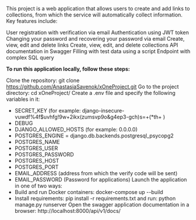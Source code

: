 This project is a web application that allows users to create and add links to collections, from which the service will automatically collect information. Key features include:

User registration with verification via email
Authentication using JWT token
Changing your password and recovering your password via email
Create, view, edit and delete links
Create, view, edit, and delete collections
API documentation in Swagger
Filling with test data using a script
Endpoint with complex SQL query

**To run this application locally, follow these steps:**

Clone the repository: git clone https://github.com/AnastasiaSavenok/xOneProject.git
Go to the project directory: cd xOneProject/
Create a .env file and specify the following variables in it:
- SECRET_KEY (for example: django-insecure-vuwdf%4f$uvhfg!9w+2ikx(zumsvp9o&g4ep3-gch)s=+(*th+ )
- DEBUG
- DJANGO_ALLOWED_HOSTS (for example: 0.0.0.0)
- POSTGRES_ENGINE = django.db.backends.postgresql_psycopg2
- POSTGRES_NAME
- POSTGRES_USER
- POSTGRES_PASSWORD
- POSTGRES_HOST
- POSTGRES_PORT
- EMAIL_ADDRESS (address from which the verify code will be sent)
- EMAIL_PASSWORD (Password for applications)
Launch the application in one of two ways:
- Build and run Docker containers: docker-compose up --build
- Install requirements: pip install -r requirements.txt and run: python manage.py runserver 
Open the swagger application documentation in a browser: http://localhost:8000/api/v1/docs/
